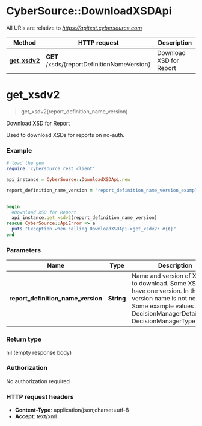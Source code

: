 # CyberSource::DownloadXSDApi

All URIs are relative to *https://apitest.cybersource.com*

Method | HTTP request | Description
------------- | ------------- | -------------
[**get_xsdv2**](DownloadXSDApi.md#get_xsdv2) | **GET** /xsds/{reportDefinitionNameVersion} | Download XSD for Report


# **get_xsdv2**
> get_xsdv2(report_definition_name_version)

Download XSD for Report

Used to download XSDs for reports on no-auth.

### Example
```ruby
# load the gem
require 'cybersource_rest_client'

api_instance = CyberSource::DownloadXSDApi.new

report_definition_name_version = "report_definition_name_version_example" # String | Name and version of XSD file to download. Some XSDs only have one version. In that case version name is not needed. Some example values are DecisionManagerDetailReport, DecisionManagerTypes


begin
  #Download XSD for Report
  api_instance.get_xsdv2(report_definition_name_version)
rescue CyberSource::ApiError => e
  puts "Exception when calling DownloadXSDApi->get_xsdv2: #{e}"
end
```

### Parameters

Name | Type | Description  | Notes
------------- | ------------- | ------------- | -------------
 **report_definition_name_version** | **String**| Name and version of XSD file to download. Some XSDs only have one version. In that case version name is not needed. Some example values are DecisionManagerDetailReport, DecisionManagerTypes | 

### Return type

nil (empty response body)

### Authorization

No authorization required

### HTTP request headers

 - **Content-Type**: application/json;charset=utf-8
 - **Accept**: text/xml



